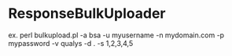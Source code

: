 # ResponseBulkUploader
ex.
perl bulkupload.pl -a bsa -u myusername -n mydomain.com -p mypassword -v qualys -d . -s 1,2,3,4,5
